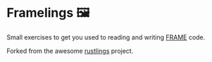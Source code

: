 # Framelings 🖼️

Small exercises to get you used to reading and writing [FRAME](https://docs.polkadot.com/develop/parachains/customize-parachain/overview/) code.

Forked from the awesome [rustlings](https://github.com/rust-lang/rustlings) project.
